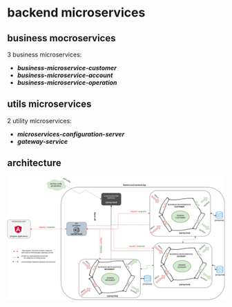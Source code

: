 # backend microservices

## business mocroservices
3 business microservices:
- ***business-microservice-customer***
- ***business-microservice-account***
- ***business-microservice-operation***
## utils microservices
2 utility microservices:
- ***microservices-configuration-server***
- ***gateway-service***

## architecture
![archi](../assets/exalt-bank-account-archi.png)